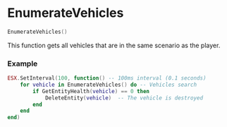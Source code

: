 # EnumerateVehicles

```lua
EnumerateVehicles()
```
This function gets all vehicles that are in the same scenario as the player.

### Example
```lua
ESX.SetInterval(100, function() -- 100ms interval (0.1 seconds)
	for vehicle in EnumerateVehicles() do -- Vehicles search
		if GetEntityHealth(vehicle) == 0 then
			DeleteEntity(vehicle)  -- The vehicle is destroyed
		end
	end
end)
```